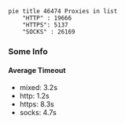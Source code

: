 
```mermaid
pie title 46474 Proxies in list
    "HTTP" : 19666
    "HTTPS": 5137
    "SOCKS" : 26169
```

### Some Info
#### Average Timeout

- mixed: 3.2s
- http: 1.2s
- https: 8.3s
- socks: 4.7s